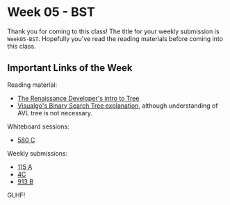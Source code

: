 # Week 05 - BST

Thank you for coming to this class! The title for your weekly submission is `Week05-BST`. Hopefully you've read the reading materials before coming into this class.

## Important Links of the Week

Reading material:
- [The Renaissance Developer's intro to Tree](https://medium.com/the-renaissance-developer/learning-tree-data-structure-27c6bb363051)
- [Visualgo's Binary Search Tree explanation](https://visualgo.net/en/bst), although understanding of AVL tree is not necessary.

Whiteboard sessions:
- [580 C](http://codeforces.com/problemset/problem/580/C)

Weekly submissions:
- [115 A](http://codeforces.com/problemset/problem/115/A)
- [4C](http://codeforces.com/problemset/problem/4/C)
- [913 B](http://codeforces.com/problemset/problem/913/B)

GLHF!
